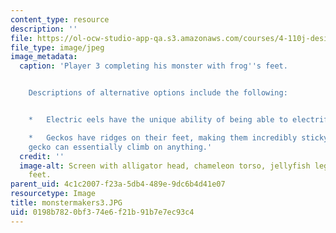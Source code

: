 ```yaml
---
content_type: resource
description: ''
file: https://ol-ocw-studio-app-qa.s3.amazonaws.com/courses/4-110j-design-across-scales-disciplines-and-problem-contexts-spring-2013/0198b7820bf374e6f21b91b7e7ec93c4_monstermakers3.JPG
file_type: image/jpeg
image_metadata:
  caption: 'Player 3 completing his monster with frog''s feet.


    Descriptions of alternative options include the following:


    *   Electric eels have the unique ability of being able to electrify their predators.

    *   Geckos have ridges on their feet, making them incredibly sticky so that the
    gecko can essentially climb on anything.'
  credit: ''
  image-alt: Screen with alligator head, chameleon torso, jellyfish legs, and frog
    feet.
parent_uid: 4c1c2007-f23a-5db4-489e-9dc6b4d41e07
resourcetype: Image
title: monstermakers3.JPG
uid: 0198b782-0bf3-74e6-f21b-91b7e7ec93c4
---
```


